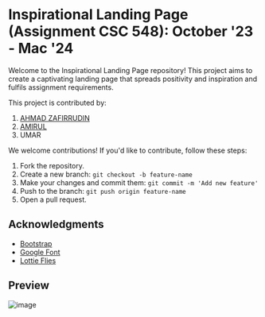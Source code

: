 # Inspirational Landing Page (Assignment CSC 548): October '23 - Mac '24

Welcome to the Inspirational Landing Page repository! This project aims to create a captivating landing page that spreads positivity and inspiration and fulfils assignment requirements.

This project is contributed by:

1. [AHMAD ZAFIRRUDIN](https://github.com/Oreo-10)
2. [AMIRUL](https://github.com/amirulabdlatib)
3. UMAR

We welcome contributions! If you'd like to contribute, follow these steps:
1. Fork the repository.
2. Create a new branch: `git checkout -b feature-name`
3. Make your changes and commit them: `git commit -m 'Add new feature'`
4. Push to the branch: `git push origin feature-name`
5. Open a pull request.

## Acknowledgments

- [Bootstrap](https://getbootstrap.com/docs/5.0/getting-started/introduction/)
- [Google Font](https://fonts.google.com/)
- [Lottie Flies](https://lottiefiles.com/)

## Preview

![image](https://github.com/amirulabdlatib/inspirational-landing-page/assets/82816533/267c098a-4c05-4fd9-8bff-fe3b4e070bc8)
